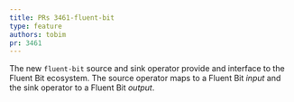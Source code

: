 ```yaml
---
title: PRs 3461-fluent-bit
type: feature
authors: tobim
pr: 3461
---
```


The new `fluent-bit` source and sink operator provide and interface to the
Fluent Bit ecosystem. The source operator maps to a Fluent Bit *input* and the
sink operator to a Fluent Bit *output*.
